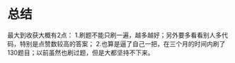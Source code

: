 # 总结

最大到收获大概有2点：
1.刷题不能只刷一遍，越多越好；另外要多看看别人多代码，特别是点赞数较高的答案；
2.也算是逼了自己一把，在三个月的时间内刷了130题目；以前虽然也刷过题，但是大都坚持不下来。